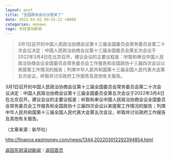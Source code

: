```yaml
---
layout: post
title: "全国政协会议议程来了"
date: 2022-03-01 09:55:22 +0800
categories: emnews
tags: 东财滚动新闻
---
```

> 3月1日召开的中国人民政治协商会议第十三届全国委员会常务委员会第二十次会议决定：中国人民政治协商会议第十三届全国委员会第五次会议于2022年3月4日在北京召开。建议会议的主要议程是：听取和审议中国人民政治协商会议全国委员会常务委员会工作报告和全国政协十三届四次会议以来提案工作情况的报告；列席中华人民共和国第十三届全国人民代表大会第五次会议，听取并讨论政府工作报告及其他有关报告。

<p>3月1日召开的中国人民政治协商会议第十三届全国委员会常务委员会第二十次会议决定：中国人民政治协商会议第十三届全国委员会第五次会议于2022年3月4日在北京召开。建议会议的主要议程是：听取和审议中国人民政治协商会议全国委员会常务委员会工作报告和全国政协十三届四次会议以来提案工作情况的报告；列席中华人民共和国第十三届全国人民代表大会第五次会议，听取并讨论政府工作报告及其他有关报告。</p><p class="em_media">（文章来源：新华社）</p>

<http://finance.eastmoney.com/news/1344,202203012292394854.html>

[返回东财滚动新闻](//finews.withounder.com/emnews/)｜[返回首页](//finews.withounder.com/)
